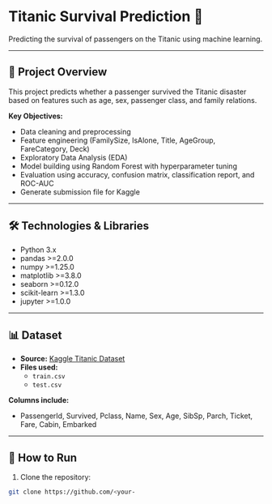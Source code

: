 # Titanic Survival Prediction 🚢

Predicting the survival of passengers on the Titanic using machine learning.

---

## 📂 Project Overview

This project predicts whether a passenger survived the Titanic disaster based on features such as age, sex, passenger class, and family relations.

**Key Objectives:**

- Data cleaning and preprocessing
- Feature engineering (FamilySize, IsAlone, Title, AgeGroup, FareCategory, Deck)
- Exploratory Data Analysis (EDA)
- Model building using Random Forest with hyperparameter tuning
- Evaluation using accuracy, confusion matrix, classification report, and ROC-AUC
- Generate submission file for Kaggle

---

## 🛠️ Technologies & Libraries

- Python 3.x  
- pandas >=2.0.0  
- numpy >=1.25.0  
- matplotlib >=3.8.0  
- seaborn >=0.12.0  
- scikit-learn >=1.3.0  
- jupyter >=1.0.0  

---

## 📊 Dataset

- **Source:** [Kaggle Titanic Dataset](https://www.kaggle.com/c/titanic/data)  
- **Files used:**
  - `train.csv`
  - `test.csv`

**Columns include:**

- PassengerId, Survived, Pclass, Name, Sex, Age, SibSp, Parch, Ticket, Fare, Cabin, Embarked

---

## 🚀 How to Run

1. Clone the repository:

```bash
git clone https://github.com/<your-
